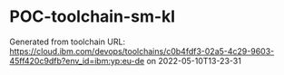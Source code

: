 # POC-toolchain-sm-kl

Generated from toolchain URL: https://cloud.ibm.com/devops/toolchains/c0b4fdf3-02a5-4c29-9603-45ff420c9dfb?env_id=ibm:yp:eu-de
on 2022-05-10T13-23-31
